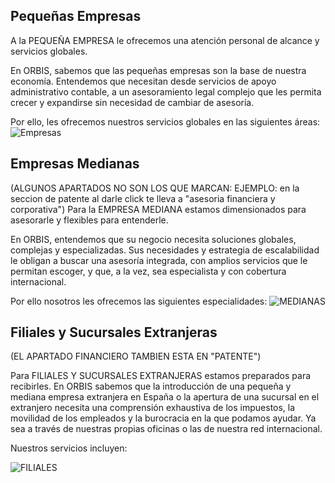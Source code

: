 ## Pequeñas Empresas

A la PEQUEÑA EMPRESA le ofrecemos una atención personal de alcance y servicios globales.

En ORBIS, sabemos que las pequeñas empresas son la base de nuestra economía. Entendemos que necesitan desde servicios de apoyo administrativo contable, a un asesoramiento legal complejo que les permita crecer y expandirse sin necesidad de cambiar de asesoría.

Por ello, les ofrecemos nuestros servicios globales en las siguientes áreas:
![Empresas](https://res.cloudinary.com/rich1n/image/upload/v1612055806/empresas_uotq6p.png)

## Empresas Medianas
(ALGUNOS APARTADOS NO SON LOS QUE MARCAN: EJEMPLO: en la seccion de patente al darle click te lleva a "asesoria financiera y corporativa")
Para la EMPRESA MEDIANA  estamos dimensionados para asesorarle y flexibles para entenderle.

En ORBIS, entendemos que su negocio necesita soluciones globales, complejas y especializadas. Sus necesidades y estrategia de escalabilidad le obligan a buscar una asesoría integrada, con amplios servicios que le permitan escoger, y que, a la vez, sea especialista y con cobertura internacional. 

Por ello nosotros les ofrecemos las siguientes especialidades:
![MEDIANAS](https://res.cloudinary.com/rich1n/image/upload/v1612056366/medianas_ogcpji.png)


## Filiales y Sucursales Extranjeras
(EL APARTADO FINANCIERO TAMBIEN ESTA EN "PATENTE")

Para FILIALES Y SUCURSALES EXTRANJERAS estamos preparados para recibirles. En ORBIS sabemos que la introducción de una pequeña y mediana empresa extranjera en España o la apertura de una sucursal en el extranjero necesita una comprensión exhaustiva de los impuestos, la movilidad de los empleados y la burocracia en la que podamos ayudar. Ya sea a través de nuestras propias oficinas o las de nuestra red internacional.

Nuestros servicios incluyen:

![FILIALES](https://res.cloudinary.com/rich1n/image/upload/v1612057155/filiales_r43lom.png)
